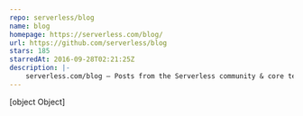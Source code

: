 ```yaml
---
repo: serverless/blog
name: blog
homepage: https://serverless.com/blog/
url: https://github.com/serverless/blog
stars: 185
starredAt: 2016-09-28T02:21:25Z
description: |-
    serverless.com/blog – Posts from the Serverless community & core team. Contributions welcome!
---
```


[object Object]
